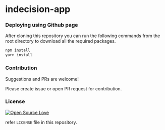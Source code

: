 # indecision-app

### Deploying using Github page

After cloning this repository you can run the following commands from the root directory to download all the required packages.

```sh
npm install
yarn install
```

### Contribution

Suggestions and PRs are welcome!

Please create issue or open PR request for contribution.

### License

[![Open Source Love](https://badges.frapsoft.com/os/mit/mit.svg?v=102)](LICENSE)

refer `LICENSE` file in this repository.
